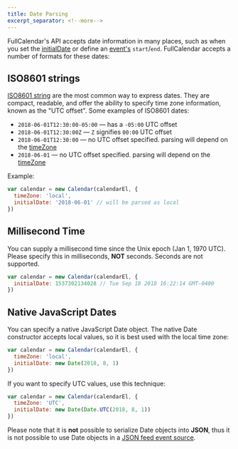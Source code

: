 ```yaml
---
title: Date Parsing
excerpt_separator: <!--more-->
---
```


FullCalendar's API accepts date information in many places, such as when you set the [initialDate](initialDate) or define an [event's](event-parsing) `start`/`end`.<!--more--> FullCalendar accepts a number of formats for these dates:


## ISO8601 strings

[ISO8601 string](https://en.wikipedia.org/wiki/ISO_8601) are the most common way to express dates. They are compact, readable, and offer the ability to specify time zone information, known as the "UTC offset". Some examples of ISO8601 dates:

- `2018-06-01T12:30:00-05:00` &mdash; has a `-05:00` UTC offset
- `2018-06-01T12:30:00Z` &mdash; `Z` signifies `00:00` UTC offset
- `2018-06-01T12:30:00` &mdash; no UTC offset specified. parsing will depend on the [timeZone](timeZone)
- `2018-06-01` &mdash; no UTC offset specified. parsing will depend on the [timeZone](timeZone)

Example:

```js
var calendar = new Calendar(calendarEl, {
  timeZone: 'local',
  initialDate: '2018-06-01' // will be parsed as local
})
```


## Millisecond Time

You can supply a millisecond time since the Unix epoch (Jan 1, 1970 UTC). Please specify this in milliseconds, **NOT** seconds. Seconds are not supported.

```js
var calendar = new Calendar(calendarEl, {
  initialDate: 1537302134028 // Tue Sep 18 2018 16:22:14 GMT-0400
})
```


## Native JavaScript Dates

You can specify a native JavaScript Date object. The native Date constructor accepts local values, so it is best used with the local time zone:

```js
var calendar = new Calendar(calendarEl, {
  timeZone: 'local',
  initialDate: new Date(2018, 8, 1)
})
```

If you want to specify UTC values, use this technique:

```js
var calendar = new Calendar(calendarEl, {
  timeZone: 'UTC',
  initialDate: new Date(Date.UTC(2018, 8, 1))
})
```

Please note that it is **not** possible to serialize Date objects into **JSON**, thus it is not possible to use Date objects in a [JSON feed event source](events-json-feed).
